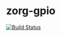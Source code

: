 # zorg-gpio

[![Build Status](https://travis-ci.org/zorg-framework/zorg-gpio.svg)](https://travis-ci.org/zorg-framework/zorg-gpio)
